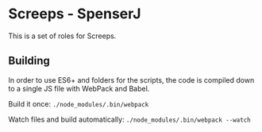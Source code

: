 # Screeps - SpenserJ

This is a set of roles for Screeps.

## Building

In order to use ES6+ and folders for the scripts, the code is compiled down to a single JS file with WebPack and Babel.

Build it once:
`./node_modules/.bin/webpack`

Watch files and build automatically:
`./node_modules/.bin/webpack --watch`
